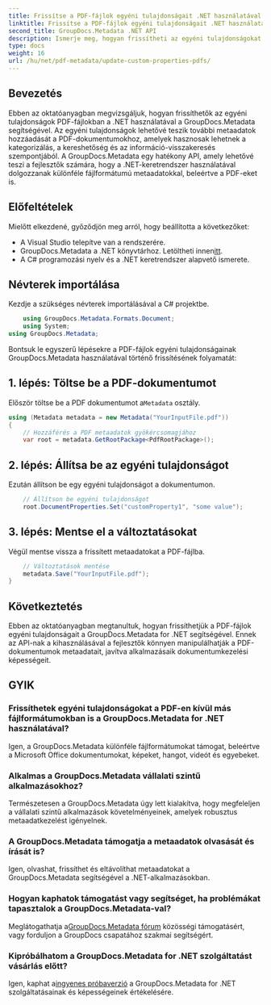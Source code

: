 ```yaml
---
title: Frissítse a PDF-fájlok egyéni tulajdonságait .NET használatával
linktitle: Frissítse a PDF-fájlok egyéni tulajdonságait .NET használatával
second_title: GroupDocs.Metadata .NET API
description: Ismerje meg, hogyan frissítheti az egyéni tulajdonságokat PDF-fájlokban a .NET és GroupDocs.Metadata használatával. Egyszerű lépések a PDF-metaadatok hatékony kezeléséhez.
type: docs
weight: 16
url: /hu/net/pdf-metadata/update-custom-properties-pdfs/
---
```

## Bevezetés
Ebben az oktatóanyagban megvizsgáljuk, hogyan frissíthetők az egyéni tulajdonságok PDF-fájlokban a .NET használatával a GroupDocs.Metadata segítségével. Az egyéni tulajdonságok lehetővé teszik további metaadatok hozzáadását a PDF-dokumentumokhoz, amelyek hasznosak lehetnek a kategorizálás, a kereshetőség és az információ-visszakeresés szempontjából. A GroupDocs.Metadata egy hatékony API, amely lehetővé teszi a fejlesztők számára, hogy a .NET-keretrendszer használatával dolgozzanak különféle fájlformátumú metaadatokkal, beleértve a PDF-eket is.
## Előfeltételek
Mielőtt elkezdené, győződjön meg arról, hogy beállította a következőket:
- A Visual Studio telepítve van a rendszerére.
-  GroupDocs.Metadata a .NET könyvtárhoz. Letöltheti innen[itt](https://releases.groupdocs.com/metadata/net/).
- A C# programozási nyelv és a .NET keretrendszer alapvető ismerete.

## Névterek importálása
Kezdje a szükséges névterek importálásával a C# projektbe.
```csharp
    using GroupDocs.Metadata.Formats.Document;
    using System;
using GroupDocs.Metadata;
```

Bontsuk le egyszerű lépésekre a PDF-fájlok egyéni tulajdonságainak GroupDocs.Metadata használatával történő frissítésének folyamatát:
## 1. lépés: Töltse be a PDF-dokumentumot
 Először töltse be a PDF dokumentumot a`Metadata` osztály.
```csharp
using (Metadata metadata = new Metadata("YourInputFile.pdf"))
{
    // Hozzáférés a PDF metaadatok gyökércsomagjához
    var root = metadata.GetRootPackage<PdfRootPackage>();
```
## 2. lépés: Állítsa be az egyéni tulajdonságot
Ezután állítson be egy egyéni tulajdonságot a dokumentumon.
```csharp
    // Állítson be egyéni tulajdonságot
    root.DocumentProperties.Set("customProperty1", "some value");
```
## 3. lépés: Mentse el a változtatásokat
Végül mentse vissza a frissített metaadatokat a PDF-fájlba.
```csharp
    // Változtatások mentése
    metadata.Save("YourInputFile.pdf");
}
```

## Következtetés
Ebben az oktatóanyagban megtanultuk, hogyan frissíthetjük a PDF-fájlok egyéni tulajdonságait a GroupDocs.Metadata for .NET segítségével. Ennek az API-nak a kihasználásával a fejlesztők könnyen manipulálhatják a PDF-dokumentumok metaadatait, javítva alkalmazásaik dokumentumkezelési képességeit.

## GYIK
### Frissíthetek egyéni tulajdonságokat a PDF-en kívül más fájlformátumokban is a GroupDocs.Metadata for .NET használatával?
Igen, a GroupDocs.Metadata különféle fájlformátumokat támogat, beleértve a Microsoft Office dokumentumokat, képeket, hangot, videót és egyebeket.
### Alkalmas a GroupDocs.Metadata vállalati szintű alkalmazásokhoz?
Természetesen a GroupDocs.Metadata úgy lett kialakítva, hogy megfeleljen a vállalati szintű alkalmazások követelményeinek, amelyek robusztus metaadatkezelést igényelnek.
### A GroupDocs.Metadata támogatja a metaadatok olvasását és írását is?
Igen, olvashat, frissíthet és eltávolíthat metaadatokat a GroupDocs.Metadata segítségével a .NET-alkalmazásokban.
### Hogyan kaphatok támogatást vagy segítséget, ha problémákat tapasztalok a GroupDocs.Metadata-val?
 Meglátogathatja a[GroupDocs.Metadata fórum](https://forum.groupdocs.com/c/metadata/14) közösségi támogatásért, vagy forduljon a GroupDocs csapatához szakmai segítségért.
### Kipróbálhatom a GroupDocs.Metadata for .NET szolgáltatást vásárlás előtt?
 Igen, kaphat a[ingyenes próbaverzió](https://releases.groupdocs.com/) a GroupDocs.Metadata for .NET szolgáltatásainak és képességeinek értékelésére.